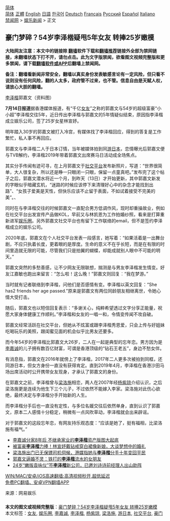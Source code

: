  <!-- 面包屑导航 --> <div class="breadcrumb"><!-- GTranslate: https://gtranslate.io/ -->  <div class="switcher notranslate">  <div class="selected">  <a href="#" onclick="return false;"> 简体</a>  </div>  <div class="option">  <a href="https://www.bannedbook.org" onclick="doGTranslate('zh-CN|zh-CN');jQuery('div.switcher div.selected a').html(jQuery(this).html());return false;" title="简体中文" class="nturl selected"> 简体</a>  <a href="https://www.bannedbook.org/zh-tw/" onclick="doGTranslate('zh-CN|zh-TW');jQuery('div.switcher div.selected a').html(jQuery(this).html());return false;" title="繁體中文" class="nturl"> 正體</a>  <a href="https://www.bannedbook.org/en/" onclick="doGTranslate('zh-CN|en');jQuery('div.switcher div.selected a').html(jQuery(this).html());return false;" title="English" class="nturl"> English</a>  <a href="https://www.bannedbook.org/ja/" onclick="doGTranslate('zh-CN|ja');jQuery('div.switcher div.selected a').html(jQuery(this).html());return false;" title="日本語" class="nturl"> 日語</a>  <a href="https://www.bannedbook.org/ko/" onclick="doGTranslate('zh-CN|ko');jQuery('div.switcher div.selected a').html(jQuery(this).html());return false;" title="한국어" class="nturl"> 한국어</a>  <a href="https://www.bannedbook.org/de/" onclick="doGTranslate('zh-CN|de');jQuery('div.switcher div.selected a').html(jQuery(this).html());return false;" title="Deutsch" class="nturl"> Deutsch</a>  <a href="https://www.bannedbook.org/fr/" onclick="doGTranslate('zh-CN|fr');jQuery('div.switcher div.selected a').html(jQuery(this).html());return false;" title="Français" class="nturl"> Français</a>  <a href="https://www.bannedbook.org/ru/" onclick="doGTranslate('zh-CN|ru');jQuery('div.switcher div.selected a').html(jQuery(this).html());return false;" title="Русский" class="nturl"> Русский</a>  <a href="https://www.bannedbook.org/es/" onclick="doGTranslate('zh-CN|es');jQuery('div.switcher div.selected a').html(jQuery(this).html());return false;" title="Español" class="nturl"> Español</a>  <a href="https://www.bannedbook.org/it/" onclick="doGTranslate('zh-CN|it');jQuery('div.switcher div.selected a').html(jQuery(this).html());return false;" title="Italiano" class="nturl"> Italiano</a>  </div>  </div>      <div class='breadcrumb-sub'><!-- Breadcrumb NavXT 6.3.0 --> <a href="https://www.bannedbook.org/" class="home">禁闻网</a> &gt; <a href="https://www.bannedbook.org/bnews/yule/" class="category">娱乐新闻</a> &gt; 正文</div></div><h2>豪门梦碎？54岁李泽楷疑甩5年女友 转捧25岁嫩模</h2> <p class="notice"><b>大陆网友注意：本文中的链接除 <a href="https://github.com/bannedbook/fanqiang" >翻墙</a>软件下载和<a href="https://github.com/killgcd/justmysocks/blob/master/README.md">翻墙推荐</a>链接外全部为禁网链接，未翻墙状态下打不开，请勿点击。此为文字版禁闻，欲看图文视频完整版和更多禁闻，请下载<a href="https://github.com/bannedbook/fanqiang">翻墙软件或APP</a>后翻墙上禁闻网。</p><p>备注：翻墙看新闻非常安全，翻墙以真实身份发表敏感言论有一定风险，但只看不说则没有任何风险，翻的人太多，政府管不过来，也不管。信息自由是天赋人权，请放心大胆的翻墙。</b></p>  <div class="entry"> <p id="conimg"><a href="https://www.bannedbook.org/bnews/tag/%e6%9d%8e%e6%b3%bd%e6%a5%b7/" class="st_tag internal_tag" rel="tag" title="标签 李泽楷 下的日志">李泽楷</a>郭嘉文（资料图）</p> <p><strong>7月14日报道</strong>据香港媒体报道，有“千亿<a href="https://www.bannedbook.org/bnews/tag/%e5%a5%b3%e5%8f%8b/" class="st_tag internal_tag" rel="tag" title="标签 女友 下的日志">女友</a>”之称的郭嘉文与54岁的超级富豪“小小超”李泽楷交往5年，近日传出李泽楷与郭嘉文的5年情疑似结束，原因指李泽楷成立娱乐公司，签了25岁女星林宣妤。</p> <p>明年踏入30岁的郭嘉文被打入冷宫，有媒体找了李泽楷回应，得到的答复是工作繁忙，私人事不再回应。</p> <p>郭嘉文与李泽楷二人于日本订情，当年被媒体拍到同<a href="https://www.bannedbook.org/bnews/tag/%E6%B8%B8%E6%97%A5%E6%9C%AC/" class="st_tag internal_tag" rel="tag" title="标签 游日本 下的日志">游日本</a>，恋情曝光后郭嘉文便与TVB解约，李泽楷2019年带着郭嘉文出席赛马日活动成全场焦点。</p>  <p>其实分手传闻有迹可寻，在上月郭嘉文于<a href="https://www.bannedbook.org/bnews/tag/%E7%A4%BE%E4%BA%A4%E5%B9%B3%E5%8F%B0/" class="st_tag internal_tag" rel="tag" title="标签 社交平台 下的日志">社交平台</a>发布新照片，写道：“世界很简单，大人很复杂，所以还是睁一只眼闭一只眼，保留一点童真吧。”发布完了这个帖子之后，郭嘉文潜水将近一个月，到昨天（13日）才开始更新，其中郭嘉文新发的字眼似乎暗藏玄机，“迷路的时候应该停下来清理好心中的杂念才能找到出路”、“女孩子爱美是天性，但快乐应该不止留于表面，不如试着接受不完美的美”。、</p> <p>同时在与李泽楷交往的时候郭嘉文一直配合男方低调作风，现时却重操故业，例如在社交平台出发宣传产品做KOL，早前又与林凯恩为工作拍婚纱照，看来是打算重新进军<a href="https://www.bannedbook.org/bnews/tag/%e5%a8%b1%e4%b9%90%e5%9c%88/" class="st_tag internal_tag" rel="tag" title="标签 娱乐圈 下的日志">娱乐圈</a>。另外郭嘉文社交平台也有留下工作联络的email，但不是签约李泽楷成立的娱乐公司。</p> <p>2020年底，郭嘉文在个人社交平台发表一段感言，她写着：“如果活着是一出舞台剧，不应只执着长度，更着眼的是厚度。生命的意义不在乎长短，而是在有限的时间里造就无限的可能，尽管我们只是拍翼的蝴蝶，却能成就别人眼中不可能的明天。”</p> <p>郭嘉文突然的多愁善感，让不少网友无限联想，揣测是与男友李泽楷发生情变。好友江嘉敏也跑出来留言：“怎么啦！这么晚！”郭嘉文则回复︰“我在梦游。”</p>  <p>当时就有记者联络到李泽楷，问他们是否感情有变。李泽楷以英文回复：“She has2 friends her age passed.”原来是郭嘉文有两位同龄朋友相继离世，令她心情大受打击。</p> <p>随后，郭嘉文也以短信回复表示：“多谢关心，纯粹希望透过文字分享正能量，祝愿大家身体健康工作顺利。”李泽楷和女友的一唱一和，令情变传闻不攻自破。</p> <p>郭嘉文经常活跃在社交平台，但她从不炫富或跟李泽楷秀恩爱，只会上传与好姐妹吃喝玩乐的美照，跟闺蜜见面的机会似乎比男友还要多。</p> <p>而今年54岁的李泽楷比郭嘉文大26岁，二人在一起是典型的忘年恋。男方因为是<a href="https://www.bannedbook.org/bnews/tag/%e6%9d%8e%e5%98%89%e8%af%9a/" class="st_tag internal_tag" rel="tag" title="标签 李嘉诚 下的日志">李嘉诚</a>的儿子拥有数百亿财富，可谓是香港顶级的“钻石王老五”，身边不愁女伴。</p>  <p>有消息指，郭嘉文在2016年就傍上了李泽楷，2017年二人更多次被拍到同框，还同游日本，但女方身份一直没有获得肯定。直到2019年4月，李泽楷在香港沙田马场出席活动时公开携带女友现身，才承认了郭嘉文的身份。</p> <p>在郭嘉文之前，李泽楷曾与<a href="https://www.bannedbook.org/bnews/tag/%e6%a2%81%e6%b4%9b%e6%96%bd/" class="st_tag internal_tag" rel="tag" title="标签 梁洛施 下的日志">梁洛施</a>相恋，两人在2007年经<a href="https://www.bannedbook.org/bnews/tag/%e6%9d%a8%e7%b4%ab%e7%90%bc/" class="st_tag internal_tag" rel="tag" title="标签 杨紫琼 下的日志">杨紫琼</a>介绍认识，之后梁洛施更是连续为他生下三个儿子，不过依然不能嫁入李家。梁洛施对此伤心欲绝，最终决定与李泽楷分手开始新的人生。</p> <p>而李泽楷分手后也一直没有定性，与多位名媛交往后依然单身，直到认识了郭嘉文，原本二人感情十分稳定，稍微有一点风吹草动，李泽楷就会出来辟谣。</p> <p>对于郭嘉文的这段忘年恋，有网友持乐观态度：“应该是她了，挺有福相，比梁洛施有福气。”</p>  <ul class='op-related-articles' title='相关阅读'> <li><a href='https://www.bannedbook.org/bnews/cnnews/hknews/20210627/1575108.html' target='_blank'>李嘉诚分家8年后 不继承家业的<b>李泽楷</b>资产版图大起底</a></li> <li><a href='https://www.bannedbook.org/bnews/yule/20210625/1573872.html' target='_blank'>被富豪<b>李泽楷</b>力捧！林宣妤戴钻戒穿白裙像新娘，大谈梦想中的婚礼</a></li> <li><a href='https://www.bannedbook.org/bnews/yule/20210403/1518520.html' target='_blank'>梁洛施出门已无保镖司机伺候，港媒指她与<b>李泽楷</b>分手十年变回平民</a></li> <li><a href='https://www.bannedbook.org/bnews/yule/20210402/1517787.html' target='_blank'>郭嘉文逼婚不灵：铁打的<b>李泽楷</b>流水的女朋友</a></li> <li><a href='https://www.bannedbook.org/bnews/yule/20210327/1513681.html' target='_blank'>24岁“嫩版袁咏仪”签<b>李泽楷</b>新公司，已邀刘诗诗前经理人出山助阵</a></li> </ul> <p class="texttj"> <a href="https://github.com/bannedbook/fanqiang/wiki/V2ray%E6%9C%BA%E5%9C%BA" target="_blank">WIN/MAC/安卓/iOS高速翻墙:高清视频秒开,超低延迟</a><br/> <a href="https://github.com/bannedbook/fanqiang/wiki/%E7%A6%81%E9%97%BB%E7%BD%91%E5%AE%89%E5%8D%93%E7%BF%BB%E5%A2%99%E6%96%B0%E9%97%BBAPP" target="_blank">免费PC翻墙、安卓VPN翻墙APP</a></p><p> 来源：网易娱乐 </p><a name='sharetosocial'></a>  <div style="margin-bottom:5px;padding-bottom:5px;clear:both"> <div id="archive-pix-1" class="banner-ads"> <!-- AuctionX Display platform tag START --> <div id="26318x728x90x621x_ADSLOT2" clicktrack="%%CLICK_URL_ESC%%"></div> <!-- AuctionX Display platform tag END --> </div> <div id="archive-pix-2" class="banner-ads"> <!-- AuctionX Display platform tag START --> <div id="26315x300x250x621x_ADSLOT2" clicktrack="%%CLICK_URL_ESC%%"></div> <!-- AuctionX Display platform tag END --> </div> </div>    <div id="archive-pix-1" class="banner-ads"> <!-- AuctionX Display platform tag START --> <div id="26318x728x90x621x_ADSLOT3" clicktrack="%%CLICK_URL_ESC%%"></div> <!-- AuctionX Display platform tag END --> </div> <div><b>本文的图文或视频完整版</b>：<a href='https://www.bannedbook.org/bnews/yule/20210715/1587205.html'>豪门梦碎？54岁李泽楷疑甩5年女友 转捧25岁嫩模</a></div>  </div><!--END ENTRY--> <div class="postfooter"> <div>本文标签：<a href="https://www.bannedbook.org/bnews/tag/%e5%a5%b3%e5%8f%8b/" rel="tag">女友</a>, <a href="https://www.bannedbook.org/bnews/tag/%e5%a8%b1%e4%b9%90%e5%9c%88/" rel="tag">娱乐圈</a>, <a href="https://www.bannedbook.org/bnews/tag/%e6%9d%8e%e5%98%89%e8%af%9a/" rel="tag">李嘉诚</a>, <a href="https://www.bannedbook.org/bnews/tag/%e6%9d%8e%e6%b3%bd%e6%a5%b7/" rel="tag">李泽楷</a>, <a href="https://www.bannedbook.org/bnews/tag/%e6%9d%a8%e7%b4%ab%e7%90%bc/" rel="tag">杨紫琼</a>, <a href="https://www.bannedbook.org/bnews/tag/%e6%a2%81%e6%b4%9b%e6%96%bd/" rel="tag">梁洛施</a>, <a href="https://www.bannedbook.org/bnews/tag/%E6%B8%B8%E6%97%A5%E6%9C%AC/" rel="tag">游日本</a>, <a href="https://www.bannedbook.org/bnews/tag/%E7%A4%BE%E4%BA%A4%E5%B9%B3%E5%8F%B0/" rel="tag">社交平台</a>, <a href="https://www.bannedbook.org/bnews/tag/%e8%b1%aa%e9%97%a8/" rel="tag">豪门</a></div>  </div><!--END POSTFOOTER--> 